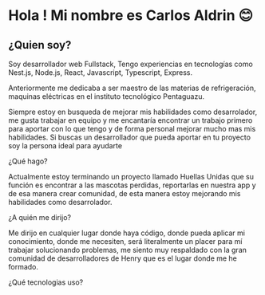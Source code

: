 # Hola !  Mi nombre es Carlos Aldrin 😊

## ¿Quien soy?


Soy desarrollador web Fullstack,  Tengo experiencias en tecnologías como Nest.js, Node.js, React, Javascript, Typescript, Express.

Anteriormente me dedicaba a ser maestro de las materias de refrigeración, maquinas eléctricas en el instituto tecnológico Pentaguazu.

Siempre estoy en busqueda de mejorar mis habilidades como desarrolador, me gusta trabajar en equipo y  me encantaría encontrar un trabajo primero para aportar con lo que tengo y de forma personal mejorar mucho mas mis habilidades.
  Si buscas un desarrollador que pueda aportar en tu proyecto soy la persona ideal para ayudarte 


  ¿Qué hago?

  Actualmente estoy terminando un proyecto llamado Huellas Unidas que su función es encontrar a las mascotas perdidas,  reportarlas en nuestra app  y de esa manera crear comunidad, de esta manera estoy mejorando mis habilidades como desarrolador.

  ¿A quién me dirijo?
  
Me dirijo en cualquier lugar donde haya código, donde pueda aplicar mi conocimiento, donde me necesiten,  será literalmente un placer para mí trabajar solucionando problemas, me siento muy respaldado con la gran comunidad de desarrolladores de Henry que es el lugar donde me he formado.

¿Qué tecnologias uso? 

  
